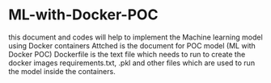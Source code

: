 # ML-with-Docker-POC
this document and codes will help to implement the Machine learning model using Docker containers 
Attched is the document for POC model (ML with Docker POC)
Dockerfile is the text file which needs to run to create the docker images
requirements.txt, .pkl and other files which are used to run the model inside the containers.
